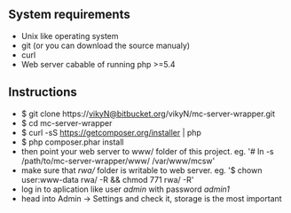 System requirements
-------------------
* Unix like operating system
* git (or you can download the source manualy)
* curl
* Web server cabable of running php >=5.4

Instructions
------------
* $ git clone https://vikyN@bitbucket.org/vikyN/mc-server-wrapper.git
* $ cd mc-server-wrapper
* $ curl -sS https://getcomposer.org/installer | php
* $ php composer.phar install
* then point your web server to www/ folder of this project. eg. '# ln -s /path/to/mc-server-wrapper/www/ /var/www/mcsw'
* make sure that *rwa/* folder is writable to web server. eg. '$ chown user:www-data rwa/ -R && chmod 771 rwa/ -R'
* log in to aplication like user *admin* with password *admin1*
* head into Admin -> Settings and check it, storage is the most important